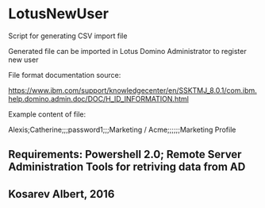 # LotusNewUser

Script for generating CSV import file

Generated file can be imported in Lotus Domino Administrator to register new user 

File format documentation source:

https://www.ibm.com/support/knowledgecenter/en/SSKTMJ_8.0.1/com.ibm.help.domino.admin.doc/DOC/H_ID_INFORMATION.html

Example content of file: 

Alexis;Catherine;;;password1;;;Marketing / Acme;;;;;;Marketing Profile 

## Requirements: Powershell 2.0; Remote Server Administration Tools for retriving data from AD 
## Kosarev Albert, 2016